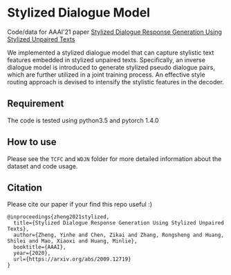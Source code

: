 # Stylized Dialogue Model

Code/data for AAAI'21 paper [Stylized Dialogue Response Generation Using Stylized Unpaired Texts](https://arxiv.org/abs/2009.12719)

We implemented a stylized dialogue model that can capture stylistic text features embedded in stylized unpaired texts. Specifically, an inverse dialogue model is introduced to generate stylized pseudo dialogue pairs, which are further utilized in a joint training process. An effective style routing approach is devised to intensify the stylistic features in the decoder.

## Requirement

The code is tested using python3.5 and pytorch 1.4.0

## How to use

Please see the `TCFC` and `WDJN` folder for more detailed information about the dataset and code usage.

## Citation

Please cite our paper if your find this repo useful :)

```
@inproceedings{zheng2021stylized,
  title={Stylized Dialogue Response Generation Using Stylized Unpaired Texts},
  author={Zheng, Yinhe and Chen, Zikai and Zhang, Rongsheng and Huang, Shilei and Mao, Xiaoxi and Huang, Minlie},
  booktitle={AAAI},
  year={2020},
  url={https://arxiv.org/abs/2009.12719}
}
```
